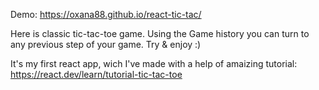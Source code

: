 Demo: https://oxana88.github.io/react-tic-tac/

Here is classic tic-tac-toe game. Using the Game history you can turn to any previous step of your game.
Try & enjoy :) 

It's my first react app, wich I've made with a help of amaizing tutorial: https://react.dev/learn/tutorial-tic-tac-toe

